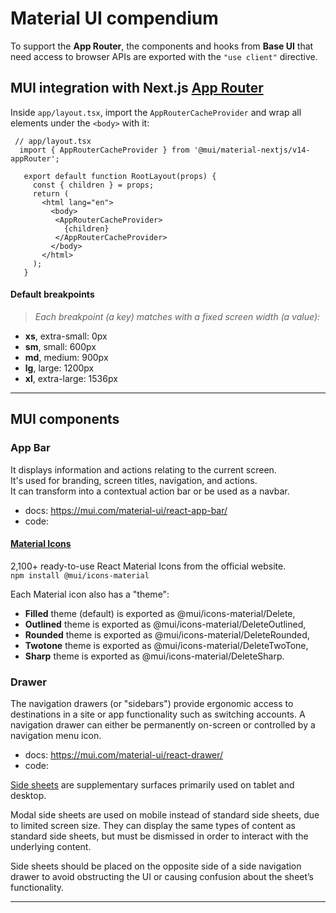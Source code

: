 # Material UI compendium

To support the **App Router**, the components and hooks from **Base UI** that need access to browser APIs are exported with the `"use client"` directive.

## MUI integration with Next.js [App Router](https://nextjs.org/docs/app)

Inside ``app/layout.tsx``, import the `AppRouterCacheProvider` and wrap all elements under the `<body>` with it:
```tsx
 // app/layout.tsx
  import { AppRouterCacheProvider } from '@mui/material-nextjs/v14-appRouter'; 

   export default function RootLayout(props) {
     const { children } = props;
     return (
       <html lang="en">
         <body>
          <AppRouterCacheProvider>
            {children}
          </AppRouterCacheProvider>
         </body>
       </html>
     );
   }
```

#### Default breakpoints
> _Each breakpoint (a key) matches with a fixed screen width (a value):_
- **xs**, extra-small: 0px
- **sm**, small: 600px
-  **md**, medium: 900px
- **lg**, large: 1200px
- **xl**, extra-large: 1536px

- - -

## MUI components


### App Bar
It displays information and actions relating to the current screen.\
It's used for branding, screen titles, navigation, and actions.\
It can transform into a contextual action bar or be used as a navbar.

* docs: https://mui.com/material-ui/react-app-bar/
* code:

#### [Material Icons](https://mui.com/material-ui/material-icons/)

2,100+ ready-to-use React Material Icons from the official website.\
``npm install @mui/icons-material``

Each Material icon also has a "theme":
+ **Filled** theme (default) is exported as @mui/icons-material/Delete,
+ **Outlined** theme is exported as @mui/icons-material/DeleteOutlined,
+ **Rounded** theme is exported as @mui/icons-material/DeleteRounded,
+ **Twotone** theme is exported as @mui/icons-material/DeleteTwoTone,
+ **Sharp** theme is exported as @mui/icons-material/DeleteSharp.


### Drawer
The navigation drawers (or "sidebars") provide ergonomic access to destinations in a site or app functionality such as switching accounts.
A navigation drawer can either be permanently on-screen or controlled by a navigation menu icon.

* docs: https://mui.com/material-ui/react-drawer/
* code:

[Side sheets](https://m2.material.io/components/sheets-side) are supplementary surfaces primarily used on tablet and desktop.

Modal side sheets are used on mobile instead of standard side sheets, due to limited screen size.
They can display the same types of content as standard side sheets, but must be dismissed in order to interact with the underlying content.

Side sheets should be placed on the opposite side of a side navigation drawer to avoid obstructing the UI or causing confusion about the sheet’s functionality.



















- - -


